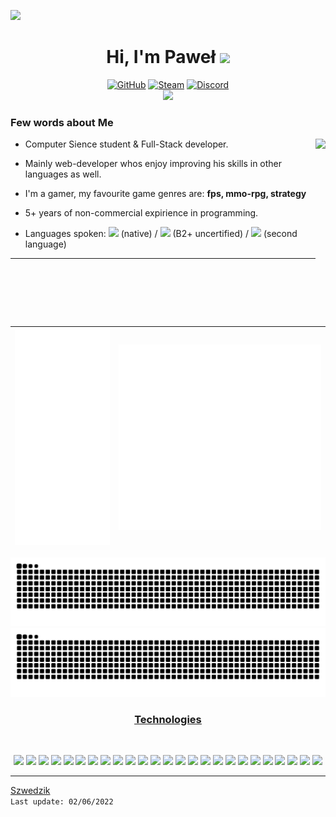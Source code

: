 ![](https://user-images.githubusercontent.com/59575502/127335491-fdba1874-e943-4d3c-ab8c-678ffe22f8b8.png)
<h1 align="center">Hi, I'm Paweł <img height="40" src="https://emoji.gg/assets/emoji/4809-minecraft-cookie.png"></h1>
<p align="center">
  <a href="https://github.com/szwedzik" target="_blank"><img alt="GitHub" src="https://img.shields.io/badge/github%20-%23121011.svg?&style=for-the-badge&logo=github&logoColor=white"/></a>
  <a href="https://steamcommunity.com/id/ezi2k/" target="_blank"><img alt="Steam" src="https://img.shields.io/badge/steam%20-%23000000.svg?&style=for-the-badge&logo=steam&logoColor=white" /></a>
  <a href="Ezi#0001" target="_blank"><img alt="Discord" src="https://img.shields.io/badge/discord-%234B275F.svg?&style=for-the-badge&logo=discord&logoColor=white" /></a>
  <br/>
  
  <span align="center">
    <img src="https://komarev.com/ghpvc/?username=szwedzik&style=for-the-badge" />
  </span>
  
</p>


<p>
  <h3> Few words about Me</h3>
  <img align="right" widht="300" height="300" src="https://github.com/Adam-pw/Adam-pw/blob/main/animation_500_kxa883sd.gif" />
  
- Computer Sience student & Full-Stack developer.
  
- Mainly web-developer whos enjoy improving his skills in other languages as well.
  
- I'm a gamer, my favourite game genres are: **fps, mmo-rpg, strategy**
  
- 5+ years of non-commercial expirience in programming.

- Languages spoken: <img widht="15" height="15" src="https://www.growthbunker.dev/images/vueflags/flags/pl.svg"> (native) / <img widht="15" height="15" src="https://www.growthbunker.dev/images/vueflags/flags/us.svg"> (B2+ uncertified) / <img widht="15" height="15" src="https://www.growthbunker.dev/images/vueflags/flags/se.svg"> (second language)



</p>

---

|![](https://github.com/szwedzik/Szwedzik/blob/main/metrics.svg)|![](https://github.com/szwedzik/Szwedzik/blob/main/metrics.additional.svg)
|---|---|

<div align="center">

  ![](https://raw.githubusercontent.com/szwedzik/szwedzik/output/github-contribution-grid-snake-dark.svg#gh-light-mode-only)
  ![](https://raw.githubusercontent.com/szwedzik/szwedzik/output/github-contribution-grid-snake-dark.svg#gh-dark-mode-only)

</div>

<div align="center">
<h3 align='center' style='text-decoration: underline'> <u> Technologies </u> </h3> <br> 
  <p>
    <img src="https://img.shields.io/badge/lua-%232C2D72.svg?&style=for-the-badge&logo=lua&logoColor=white"/>
    <img src="https://img.shields.io/badge/java-%23ED8B00.svg?&style=for-the-badge&logo=java&logoColor=white"/>
    <img src="https://img.shields.io/badge/c%23%20-%23239120.svg?&style=for-the-badge&logo=c-sharp&logoColor=white"/>
    <img src="https://img.shields.io/badge/c++%20-%2300599C.svg?&style=for-the-badge&logo=c%2B%2B&ogoColor=white"/>
    <img src="https://img.shields.io/badge/python%20-%2314354C.svg?&style=for-the-badge&logo=python&logoColor=white"/>
    <img src="https://img.shields.io/badge/php-%23777BB4.svg?style=for-the-badge&logo=php&logoColor=white"/>
    <img src="https://img.shields.io/badge/html5%20-%23E34F26.svg?&style=for-the-badge&logo=html5&logoColor=white"/>
    <img src="https://img.shields.io/badge/css3%20-%231572B6.svg?&style=for-the-badge&logo=css3&logoColor=white"/>
    <img src="https://img.shields.io/badge/javascript%20-%23323330.svg?&style=for-the-badge&logo=javascript&logoColor=%23F7DF1E"/>
    <img src="https://img.shields.io/badge/node.js%20-%2343853D.svg?&style=for-the-badge&logo=node.js&logoColor=white"/>
    <img src="https://img.shields.io/badge/laravel%20-%23FF2D20.svg?&style=for-the-badge&logo=laravel&logoColor=white"/>
    <img src="https://img.shields.io/badge/jquery%20-%230769AD.svg?&style=for-the-badge&logo=jquery&logoColor=white"/>
    <img src="https://img.shields.io/badge/bootstrap%20-%23563D7C.svg?&style=for-the-badge&logo=bootstrap&logoColor=white"/>
    <img src="https://img.shields.io/badge/github%20-%23121011.svg?&style=for-the-badge&logo=github&logoColor=white"/>
    <img src="https://img.shields.io/badge/git%20-%23F05033.svg?&style=for-the-badge&logo=git&logoColor=white"/>
    <img src="https://img.shields.io/badge/apache%20-%23D42029.svg?&style=for-the-badge&logo=apache&logoColor=white"/>
    <img src="https://img.shields.io/badge/nginx%20-%23009639.svg?&style=for-the-badge&logo=nginx&logoColor=white"/>
    <img src ="https://img.shields.io/badge/oracle%20-%23F00000.svg?&style=for-the-badge&logo=oracle&logoColor=white" />
    <img src="https://img.shields.io/badge/mysql-%2300f.svg?&style=for-the-badge&logo=mysql&logoColor=white"/>
    <img src="https://img.shields.io/badge/Google%20Cloud%20-%234285F4.svg?&style=for-the-badge&logo=google-cloud&logoColor=white"/>
    <img src="https://img.shields.io/badge/IntelliJIDEA-000000.svg?style=for-the-badge&logo=intellij-idea&logoColor=white"/>
    <img src="https://img.shields.io/badge/Visual%20Studio-5C2D91.svg?style=for-the-badge&logo=visual-studio&logoColor=white"/>
    <img src="https://img.shields.io/badge/shell_script-%23121011.svg?style=for-the-badge&logo=gnu-bash&logoColor=white"/>
    <img src="https://img.shields.io/badge/linux-%234B275F.svg?&style=for-the-badge&logo=linux&logoColor=white"/>
    <img src="https://img.shields.io/badge/Windows-%231572B6.svg?&style=for-the-badge&logo=windows&logoColor=white"/>
    
  </p>
</div>
  
---
[Szwedzik](https://github.com/szwedzik)
<br />
`Last update: 02/06/2022`
